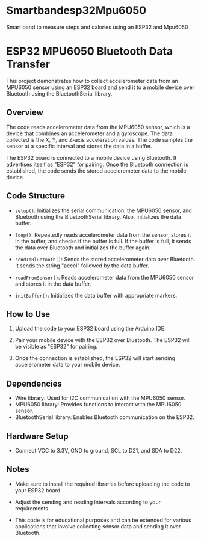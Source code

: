 # Smartbandesp32Mpu6050
Smart band to measure steps and calories using an ESP32 and Mpu6050
# ESP32 MPU6050 Bluetooth Data Transfer

This project demonstrates how to collect accelerometer data from an MPU6050 sensor using an ESP32 board and send it to a mobile device over Bluetooth using the BluetoothSerial library.

## Overview

The code reads accelerometer data from the MPU6050 sensor, which is a device that combines an accelerometer and a gyroscope. The data collected is the X, Y, and Z-axis acceleration values. The code samples the sensor at a specific interval and stores the data in a buffer.

The ESP32 board is connected to a mobile device using Bluetooth. It advertises itself as "ESP32" for pairing. Once the Bluetooth connection is established, the code sends the stored accelerometer data to the mobile device.

## Code Structure

- `setup()`: Initializes the serial communication, the MPU6050 sensor, and Bluetooth using the BluetoothSerial library. Also, initializes the data buffer.

- `loop()`: Repeatedly reads accelerometer data from the sensor, stores it in the buffer, and checks if the buffer is full. If the buffer is full, it sends the data over Bluetooth and initializes the buffer again.

- `sendToBluetooth()`: Sends the stored accelerometer data over Bluetooth. It sends the string "accel" followed by the data buffer.

- `readFromSensor()`: Reads accelerometer data from the MPU6050 sensor and stores it in the data buffer.

- `initBuffer()`: Initializes the data buffer with appropriate markers.

## How to Use

1. Upload the code to your ESP32 board using the Arduino IDE.

2. Pair your mobile device with the ESP32 over Bluetooth. The ESP32 will be visible as "ESP32" for pairing.

3. Once the connection is established, the ESP32 will start sending accelerometer data to your mobile device.

## Dependencies

- Wire library: Used for I2C communication with the MPU6050 sensor.
- MPU6050 library: Provides functions to interact with the MPU6050 sensor.
- BluetoothSerial library: Enables Bluetooth communication on the ESP32.

## Hardware Setup

- Connect VCC to 3.3V, GND to ground, SCL to D21, and SDA to D22.

## Notes

- Make sure to install the required libraries before uploading the code to your ESP32 board.

- Adjust the sending and reading intervals according to your requirements.

- This code is for educational purposes and can be extended for various applications that involve collecting sensor data and sending it over Bluetooth.
